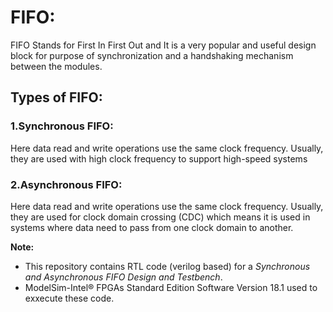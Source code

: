 # FIFO:
FIFO Stands for First In First Out and It is a very popular and useful design block for purpose of synchronization and a handshaking mechanism between the modules.
## Types of FIFO:
### 1.Synchronous FIFO:
Here data read and write operations use the same clock frequency. Usually, they are used with high clock frequency to support high-speed systems
### 2.Asynchronous FIFO:
Here data read and write operations use the same clock frequency. Usually, they are used for clock domain crossing (CDC) which means it is used in systems where data need to pass from one clock domain to another.

__Note:__
- This repository contains RTL code (verilog based) for a *Synchronous and Asynchronous FIFO Design and Testbench*.
- ModelSim-Intel® FPGAs Standard Edition Software Version 18.1 used to exxecute these code.
